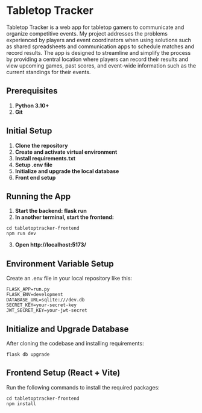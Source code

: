 # Tabletop Tracker
Tabletop Tracker is a web app for tabletop gamers to communicate and organize competitive events. My project addresses the problems experienced by players and event coordinators when using solutions such as shared spreadsheets and communication apps to schedule matches and record results. The app is designed to streamline and simplify the process by providing a central location where players can record their results and view upcoming games, past scores, and event-wide information such as the current standings for their events.

## Prerequisites
1. **Python 3.10+**  
2. **Git**

## Initial Setup
1. **Clone the repository**
2. **Create and activate virtual environment**
3. **Install requirements.txt**
4. **Setup .env file**
5. **Initialize and upgrade the local database**
6. **Front end setup**

## Running the App
1. **Start the backend: flask run**
2. **In another terminal, start the frontend:**
~~~
cd tabletoptracker-frontend
npm run dev
~~~
3. **Open http://localhost:5173/**


## Environment Variable Setup
Create an .env file in your local repository like this:
~~~
FLASK_APP=run.py
FLASK_ENV=development
DATABASE_URL=sqlite:///dev.db
SECRET_KEY=your-secret-key
JWT_SECRET_KEY=your-jwt-secret
~~~

## Initialize and Upgrade Database
After cloning the codebase and installing requirements:
~~~
flask db upgrade
~~~

## Frontend Setup (React + Vite)
Run the following commands to install the required packages:
~~~
cd tabletoptracker-frontend
npm install
~~~